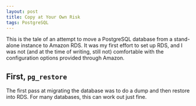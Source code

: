 ```yaml
---
layout: post
title: Copy at Your Own Risk
tags: PostgreSQL
---
```


This is the tale of an attempt to move a PostgreSQL database from a
stand-alone instance to Amazon RDS. It was my first effort to set up RDS, and
I was not (and at the time of writing, still not) comfortable with the
configuration options provided through Amazon.


## First, `pg_restore`

The first pass at migrating the database was to do a dump and then restore
into RDS. For many databases, this can work out just fine.
